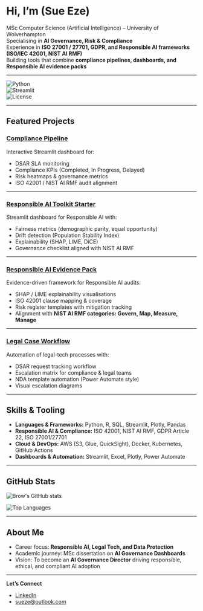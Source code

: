 ﻿#  Hi, I’m (Sue Eze)

MSc Computer Science (Artificial Intelligence) – University of Wolverhampton  
Specialising in **AI Governance, Risk & Compliance**  
Experience in **ISO 27001 / 27701, GDPR, and Responsible AI frameworks (ISO/IEC 42001, NIST AI RMF)**  
Building tools that combine **compliance pipelines, dashboards, and Responsible AI evidence packs**  

---  
![Python](https://img.shields.io/badge/Python-3.10-blue?logo=python&logoColor=white)  
![Streamlit](https://img.shields.io/badge/Streamlit-Dashboard-FF4B4B?logo=streamlit&logoColor=white)  
![License](https://img.shields.io/badge/License-MIT-green.svg)  

---

##  Featured Projects  

###  [Compliance Pipeline](https://github.com/22Ifeoma22/compliance-pipeline)  
Interactive Streamlit dashboard for:  
- DSAR SLA monitoring  
- Compliance KPIs (Completed, In Progress, Delayed)  
- Risk heatmaps & governance metrics  
- ISO 42001 / NIST AI RMF audit alignment  

---

###  [Responsible AI Toolkit Starter](https://github.com/22Ifeoma22/responsible-ai-toolkit-starter)  
 Streamlit dashboard for Responsible AI with:  
- Fairness metrics (demographic parity, equal opportunity)  
- Drift detection (Population Stability Index)  
- Explainability (SHAP, LIME, DiCE)  
- Governance checklist aligned with NIST AI RMF  

---

###  [Responsible AI Evidence Pack](https://github.com/22Ifeoma22/Responsible-AI-Evidence-Pack)  
Evidence-driven framework for Responsible AI audits:  
- SHAP / LIME explainability visualisations  
- ISO 42001 clause mapping & coverage  
- Risk register templates with mitigation tracking  
- Alignment with **NIST AI RMF categories: Govern, Map, Measure, Manage**  

---

###  [Legal Case Workflow](https://github.com/22Ifeoma22/legal-case-workflow)  
Automation of legal-tech processes with:  
- DSAR request tracking workflow  
- Escalation matrix for compliance & legal teams  
- NDA template automation (Power Automate style)  
- Visual escalation diagrams  

---

##  Skills & Tooling
- **Languages & Frameworks:** Python, R, SQL, Streamlit, Plotly, Pandas  
- **Responsible AI & Compliance:** ISO 42001, NIST AI RMF, GDPR Article 22, ISO 27001/27701  
- **Cloud & DevOps:** AWS (S3, Glue, QuickSight), Docker, Kubernetes, GitHub Actions  
- **Dashboards & Automation:** Streamlit, Excel, Plotly, Power Automate  

---

##  GitHub Stats
![Brow's GitHub stats](https://github-readme-stats.vercel.app/api?username=22Ifeoma22&show_icons=true&theme=tokyonight)  

![Top Languages](https://github-readme-stats.vercel.app/api/top-langs/?username=22Ifeoma22&layout=compact&theme=tokyonight)  

---

##  About Me
-  Career focus: **Responsible AI, Legal Tech, and Data Protection**  
-  Academic journey: MSc dissertation on **AI Governance Dashboards**  
-  Vision: To become an **AI Governance Director** driving responsible, ethical, and compliant AI adoption  

---

**Let’s Connect**  
-  [LinkedIn](https://www.linkedin.com/in/sue-eze-36530676/)   
-  sueze@outlook.com 
